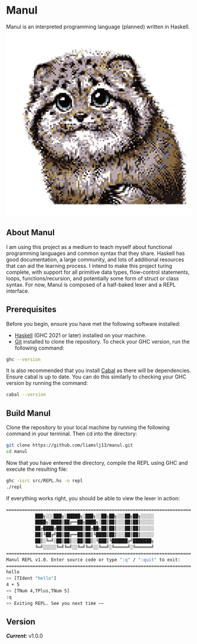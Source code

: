 # Manul
Manul is an interpreted programming language (planned) written in Haskell. 
![manul](images/manul.PNG)

## About Manul
I am using this project as a medium to teach myself about functional programming languages and common syntax that they share. Haskell has good documentation, a large community, and lots of additional resources that can aid the learning process.
I intend to make this project turing complete, with support for all primitive data types, flow-control statements, loops, functions/recursion, and potentially some form of struct or class syntax.
For now, Manul is composed of a half-baked lexer and a REPL interface. 

## Prerequisites
Before you begin, ensure you have met the following software installed:
- [Haskell](https://www.haskell.org/downloads/) (GHC 2021 or later) installed on your machine.
- [Git](https://git-scm.com/) installed to clone the repository.
To check your GHC version, run the following command:
```bash
ghc --version
```
It is also recommended that you install [Cabal](https://www.haskell.org/cabal/) as there will be dependencies.
Ensure cabal is up to date. You can do this similarly to checking your GHC version by running the command:
```bash
cabal --version
```



## Build Manul
Clone the repository to your local machine by running the following command in your terminal. Then cd into the directory:
```bash
git clone https://github.com/liamslj13/manul.git
cd manul
```
Now that you have entered the directory, compile the REPL using GHC and execute the resulting file:
```bash
ghc -isrc src/REPL.hs -o repl
./repl
```
If everything works right, you should be able to view the lexer in action:
```bash
======================================================================
           ███╗░░░███╗░█████╗░███╗░░██╗██╗░░░██╗██╗░░░░░
           ████╗░████║██╔══██╗████╗░██║██║░░░██║██║░░░░░
           ██╔████╔██║███████║██╔██╗██║██║░░░██║██║░░░░░
           ██║╚██╔╝██║██╔══██║██║╚████║██║░░░██║██║░░░░░
           ██║░╚═╝░██║██║░░██║██║░╚███║╚██████╔╝███████╗
           ╚═╝░░░░░╚═╝╚═╝░░╚═╝╚═╝░░╚══╝░╚═════╝░╚══════╝
======================================================================
Manul REPL v1.0. Enter source code or type ":q" / ":quit" to exit:
======================================================================
hello
>> [TIdent "hello"]
4 + 5  
>> [TNum 4,TPlus,TNum 5]
:q
>> Exiting REPL. See you next time ~~
```

## Version
***Current:*** v1.0.0
